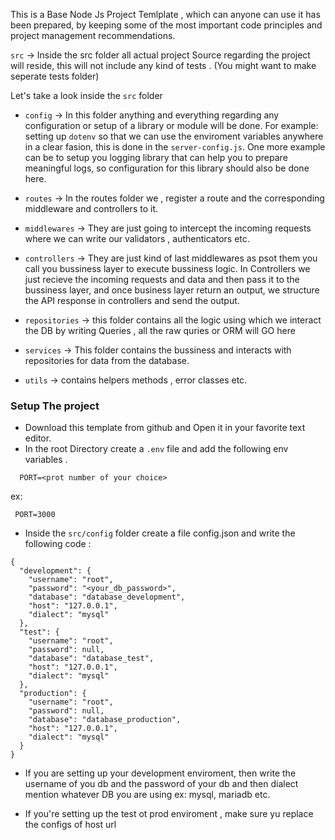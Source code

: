 This is a Base Node Js Project Temlplate , which can anyone can use it has been prepared, by keeping some of the most important 
code principles and project management recommendations. 


`src` -> Inside the src folder all actual project Source regarding the project will reside, this will not include any kind of 
tests . (You might want to make seperate tests folder)

Let's take a look inside the `src` folder

- `config` -> In this folder anything and everything regarding any configuration or setup of a library or module will be done.
For example: setting up `dotenv` so that we can use the enviroment variables anywhere in a clear fasion, this is done in the
`server-config.js`. One more example can be to setup you logging library that can help you to prepare meaningful logs, 
so configuration for this library should also be done here.

- `routes` -> In the routes folder we , register a route and the corresponding middleware and controllers to it.

- `middlewares` -> They are just going to intercept the incoming requests where we can write our validators , authenticators etc.

- `controllers` ->  They are just kind of last middlewares as psot them you call you bussiness layer to execute bussiness logic.
In Controllers we just recieve the incoming requests and data and then pass it to the bussiness layer, and once business layer
return an output, we structure the API response in controllers and send the output.

- `repositories` -> this folder contains all the logic using which we interact the DB by writing Queries , all the raw quries 
or ORM will GO here

- `services` -> This folder contains the bussiness and interacts with repositories for data from the database.

- `utils` -> contains helpers methods , error classes etc.


### Setup The project
- Download this template from github and Open it in your favorite text editor.
- In the root Directory create a `.env` file and add the following env variables .
```
  PORT=<prot number of your choice>
``` 
ex:
```
 PORT=3000
```

- Inside the `src/config` folder create a file config.json and write the following code :

```
{
  "development": {
    "username": "root",
    "password": "<your_db_password>",
    "database": "database_development",
    "host": "127.0.0.1",
    "dialect": "mysql"
  },
  "test": {
    "username": "root",
    "password": null,
    "database": "database_test",
    "host": "127.0.0.1",
    "dialect": "mysql"
  },
  "production": {
    "username": "root",
    "password": null,
    "database": "database_production",
    "host": "127.0.0.1",
    "dialect": "mysql"
  }
}
```

- If you are setting up your development enviroment, then write the username of you db and the password of your db and then 
dialect mention whatever DB you are using ex: mysql, mariadb etc.

- If you're setting up the test ot prod enviroment , make sure yu replace the configs of host url 